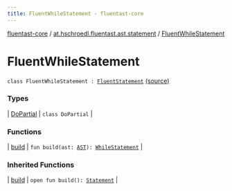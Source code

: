 ```yaml
---
title: FluentWhileStatement - fluentast-core
---
```


[fluentast-core](../../index.html) / [at.hschroedl.fluentast.ast.statement](../index.html) / [FluentWhileStatement](.)

# FluentWhileStatement

`class FluentWhileStatement : `[`FluentStatement`](../-fluent-statement/index.html) [(source)](https://github.com/hschroedl/FluentAST/tree/master/core/src/main/kotlin//at.hschroedl.fluentast/ast/statement/WhileStatement.kt#L7)

### Types

| [DoPartial](-do-partial/index.html) | `class DoPartial` |

### Functions

| [build](build.html) | `fun build(ast: `[`AST`](https://help.eclipse.org/neon/topic/org.eclipse.jdt.doc.isv/reference/api/org/eclipse/jdt/core/dom/AST.html)`): `[`WhileStatement`](https://help.eclipse.org/neon/topic/org.eclipse.jdt.doc.isv/reference/api/org/eclipse/jdt/core/dom/WhileStatement.html) |

### Inherited Functions

| [build](../-fluent-statement/build.html) | `open fun build(): `[`Statement`](https://help.eclipse.org/neon/topic/org.eclipse.jdt.doc.isv/reference/api/org/eclipse/jdt/core/dom/Statement.html) |

